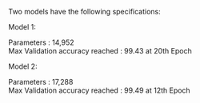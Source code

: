 Two models have the following specifications:  

Model 1:  

Parameters : 14,952  
Max Validation accuracy reached : 99.43 at 20th Epoch  

Model 2:  

Parameters : 17,288  
Max Validation accuracy reached : 99.49 at 12th Epoch  
